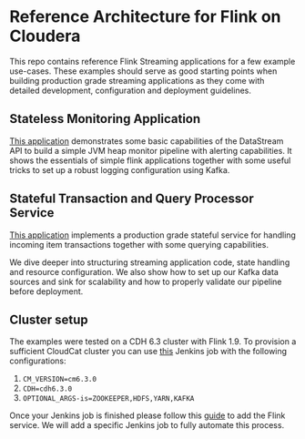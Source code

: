 # Reference Architecture for Flink on Cloudera

This repo contains reference Flink Streaming applications for a few example use-cases. These examples should serve as good starting points when building production grade streaming applications as they come with detailed development, configuration and deployment guidelines.

## Stateless Monitoring Application

[This application](flink-simple-quickstart) demonstrates some basic capabilities of the DataStream API to build a simple JVM heap monitor pipeline with alerting capabilities. It shows the essentials of simple flink applications together with some useful tricks to set up a robust logging configuration using Kafka.

## Stateful Transaction and Query Processor Service

[This application](flink-stateful-quickstart) implements a production grade stateful service for handling incoming item transactions together with some querying capabilities.

We dive deeper into structuring streaming application code, state handling and resource configuration. We also show how to set up our Kafka data sources and sink for scalability and how to properly validate our pipeline before deployment.

## Cluster setup

The examples were tested on a CDH 6.3 cluster with Flink 1.9. To provision a sufficient CloudCat cluster you can use [this](https://master-01.jenkins.cloudera.com/job/Cluster-Setup/build?delay=0sec) Jenkins job with the following configurations:
1. `CM_VERSION=cm6.3.0`
2. `CDH=cdh6.3.0`
3. `OPTIONAL_ARGS-is=ZOOKEEPER,HDFS,YARN,KAFKA`

Once your Jenkins job is finished please follow this [guide](https://cloudera.atlassian.net/wiki/spaces/ENG/pages/143427201/Flink) to add the Flink service. We will add a specific Jenkins job to fully automate this process. 
